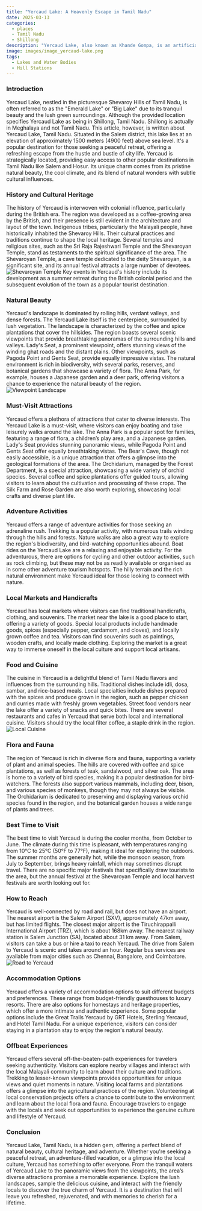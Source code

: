 ```yaml
---
title: "Yercaud Lake: A Heavenly Escape in Tamil Nadu"
date: 2025-03-13
categories:
  - places
  - Tamil Nadu
  - Shillong
description: "Yercaud Lake, also known as Khande Gompa, is an artificial lake located in the Meghalaya region near Shillong. It offers boat rides and opportunities for trekking and adventure activities, surrounded by lush greenery and misty mountains."
image: images/image_yercaud-lake.png
tags: 
  - Lakes and Water Bodies
  - Hill Stations
---
```



### **Introduction**

Yercaud Lake, nestled in the picturesque Shevaroy Hills of Tamil Nadu, is often referred to as the "Emerald Lake" or "Big Lake" due to its tranquil beauty and the lush green surroundings. Although the provided location specifies Yercaud Lake as being in Shillong, Tamil Nadu. Shillong is actually in Meghalaya and not Tamil Nadu. This article, however, is written about Yercaud Lake, Tamil Nadu. Situated in the Salem district, this lake lies at an elevation of approximately 1500 meters (4900 feet) above sea level. It's a popular destination for those seeking a peaceful retreat, offering a refreshing escape from the hustle and bustle of city life. Yercaud is strategically located, providing easy access to other popular destinations in Tamil Nadu like Salem and Hosur. Its unique charm comes from its pristine natural beauty, the cool climate, and its blend of natural wonders with subtle cultural influences.

### **History and Cultural Heritage**

The history of Yercaud is interwoven with colonial influence, particularly during the British era. The region was developed as a coffee-growing area by the British, and their presence is still evident in the architecture and layout of the town. Indigenous tribes, particularly the Malayali people, have historically inhabited the Shevaroy Hills. Their cultural practices and traditions continue to shape the local heritage. Several temples and religious sites, such as the Sri Raja Rajeshwari Temple and the Shevaroyan Temple, stand as testaments to the spiritual significance of the area. The Shevaroyan Temple, a cave temple dedicated to the deity Shevaroyan, is a significant site, and its annual festival attracts a large number of devotees. <img src="placeholder_image_temple.jpg" alt="Shevaroyan Temple"> Key events in Yercaud's history include its development as a summer retreat during the British colonial period and the subsequent evolution of the town as a popular tourist destination.

### **Natural Beauty**

Yercaud's landscape is dominated by rolling hills, verdant valleys, and dense forests. The Yercaud Lake itself is the centerpiece, surrounded by lush vegetation. The landscape is characterized by the coffee and spice plantations that cover the hillsides. The region boasts several scenic viewpoints that provide breathtaking panoramas of the surrounding hills and valleys. Lady's Seat, a prominent viewpoint, offers stunning views of the winding ghat roads and the distant plains. Other viewpoints, such as Pagoda Point and Gents Seat, provide equally impressive vistas. The natural environment is rich in biodiversity, with several parks, reserves, and botanical gardens that showcase a variety of flora. The Anna Park, for example, houses a Japanese garden and a deer park, offering visitors a chance to experience the natural beauty of the region. <img src="placeholder_image_viewpoint.jpg" alt="Viewpoint Landscape">

### **Must-Visit Attractions**

Yercaud offers a plethora of attractions that cater to diverse interests. The Yercaud Lake is a must-visit, where visitors can enjoy boating and take leisurely walks around the lake. The Anna Park is a popular spot for families, featuring a range of flora, a children’s play area, and a Japanese garden. Lady's Seat provides stunning panoramic views, while Pagoda Point and Gents Seat offer equally breathtaking vistas. The Bear's Cave, though not easily accessible, is a unique attraction that offers a glimpse into the geological formations of the area. The Orchidarium, managed by the Forest Department, is a special attraction, showcasing a wide variety of orchid species. Several coffee and spice plantations offer guided tours, allowing visitors to learn about the cultivation and processing of these crops. The Silk Farm and Rose Garden are also worth exploring, showcasing local crafts and diverse plant life.

### **Adventure Activities**

Yercaud offers a range of adventure activities for those seeking an adrenaline rush. Trekking is a popular activity, with numerous trails winding through the hills and forests. Nature walks are also a great way to explore the region's biodiversity, and bird-watching opportunities abound. Boat rides on the Yercaud Lake are a relaxing and enjoyable activity. For the adventurous, there are options for cycling and other outdoor activities, such as rock climbing, but these may not be as readily available or organised as in some other adventure tourism hotspots. The hilly terrain and the rich natural environment make Yercaud ideal for those looking to connect with nature.

### **Local Markets and Handicrafts**

Yercaud has local markets where visitors can find traditional handicrafts, clothing, and souvenirs. The market near the lake is a good place to start, offering a variety of goods. Special local products include handmade goods, spices (especially pepper, cardamom, and cloves), and locally grown coffee and tea. Visitors can find souvenirs such as paintings, wooden crafts, and locally made clothing. Exploring the market is a great way to immerse oneself in the local culture and support local artisans.

### **Food and Cuisine**

The cuisine in Yercaud is a delightful blend of Tamil Nadu flavors and influences from the surrounding hills. Traditional dishes include idli, dosa, sambar, and rice-based meals. Local specialties include dishes prepared with the spices and produce grown in the region, such as pepper chicken and curries made with freshly grown vegetables. Street food vendors near the lake offer a variety of snacks and quick bites. There are several restaurants and cafes in Yercaud that serve both local and international cuisine. Visitors should try the local filter coffee, a staple drink in the region. <img src="placeholder_image_food.jpg" alt="Local Cuisine">

### **Flora and Fauna**

The region of Yercaud is rich in diverse flora and fauna, supporting a variety of plant and animal species. The hills are covered with coffee and spice plantations, as well as forests of teak, sandalwood, and silver oak. The area is home to a variety of bird species, making it a popular destination for bird-watchers. The forests also support various mammals, including deer, bison, and various species of monkeys, though they may not always be visible. The Orchidarium is dedicated to preserving and displaying various orchid species found in the region, and the botanical garden houses a wide range of plants and trees.

### **Best Time to Visit**

The best time to visit Yercaud is during the cooler months, from October to June. The climate during this time is pleasant, with temperatures ranging from 10°C to 25°C (50°F to 77°F), making it ideal for exploring the outdoors. The summer months are generally hot, while the monsoon season, from July to September, brings heavy rainfall, which may sometimes disrupt travel. There are no specific major festivals that specifically draw tourists to the area, but the annual festival at the Shevaroyan Temple and local harvest festivals are worth looking out for.

### **How to Reach**

Yercaud is well-connected by road and rail, but does not have an airport. The nearest airport is the Salem Airport (SXV), approximately 47km away, but has limited flights. The closest major airport is the Tiruchirappalli International Airport (TRZ), which is about 168km away. The nearest railway station is Salem Junction (SA), located about 31 km away. From Salem, visitors can take a bus or hire a taxi to reach Yercaud. The drive from Salem to Yercaud is scenic and takes around an hour. Regular bus services are available from major cities such as Chennai, Bangalore, and Coimbatore. <img src="placeholder_image_road.jpg" alt="Road to Yercaud">

### **Accommodation Options**

Yercaud offers a variety of accommodation options to suit different budgets and preferences. These range from budget-friendly guesthouses to luxury resorts. There are also options for homestays and heritage properties, which offer a more intimate and authentic experience. Some popular options include the Great Trails Yercaud by GRT Hotels, Sterling Yercaud, and Hotel Tamil Nadu. For a unique experience, visitors can consider staying in a plantation stay to enjoy the region's natural beauty.

### **Offbeat Experiences**

Yercaud offers several off-the-beaten-path experiences for travelers seeking authenticity. Visitors can explore nearby villages and interact with the local Malayali community to learn about their culture and traditions. Trekking to lesser-known viewpoints provides opportunities for unique views and quiet moments in nature. Visiting local farms and plantations offers a glimpse into the agricultural practices of the region. Volunteering at local conservation projects offers a chance to contribute to the environment and learn about the local flora and fauna. Encourage travelers to engage with the locals and seek out opportunities to experience the genuine culture and lifestyle of Yercaud.

### **Conclusion**

Yercaud Lake, Tamil Nadu, is a hidden gem, offering a perfect blend of natural beauty, cultural heritage, and adventure. Whether you're seeking a peaceful retreat, an adventure-filled vacation, or a glimpse into the local culture, Yercaud has something to offer everyone. From the tranquil waters of Yercaud Lake to the panoramic views from the viewpoints, the area’s diverse attractions promise a memorable experience. Explore the lush landscapes, sample the delicious cuisine, and interact with the friendly locals to discover the true charm of Yercaud. It is a destination that will leave you refreshed, rejuvenated, and with memories to cherish for a lifetime.


